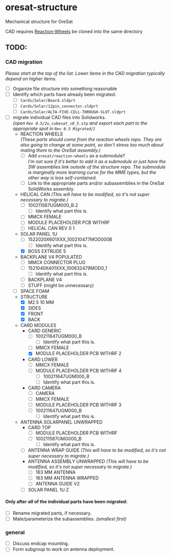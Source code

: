 # oresat-structure
Mechanical structure for OreSat

CAD requires <a href="https://github.com/oresat/reaction-wheels">Reaction-Wheels</a> be cloned into the same directory

## TODO:  
### CAD migration
_Please start at the top of the list. Lower items in the CAD migration typically depend on higher items._
- [ ] Organize file structure into something reasonable
- [ ] Identify which parts have already been migrated.
	- [ ] `Cards/Solar/Board.sldprt`
	- [ ] `Cards/Solar/12pin_connector.sldprt`
	- [ ] `Cards/Solar/ALTA-FIVE-CELL-THROUGH-SLOT.sldprt`
- [ ] migrate individual CAD files into Solidworks.  
_(open `Rev 0.5/2u_cubesat_v0_5.stp` and export each part to the appropriate spot in `Rev 0.5 Migrated/`)_
	- REACTION WHEELS  
	_(These parts should come from the reaction wheels repo. They are also going to change at some point, so don't stress too much about mating them to the OreSat assembly.)_
		- [ ] Add `oresat/reaction-wheels` as a submodule?  
		_I'm not sure if it's better to add it as a submodule or just have the SW assemblies link outside of the structure repo. The submodule is marginally more learning curve for the MME types, but the other way is less self-contained._
		- [ ] Link to the appropriate parts and/or subassemblies in the OreSat SolidWorks assembly.
	- HELICAL CAN _(This will have to be modified, so it's not super necessary to migrate.)_
		- [ ] 100211587UGM000_B.2
			- [ ] Identify what part this is.
		- [ ] MMCX FEMALE
		- [ ] MODULE PLACEHOLDER PCB WITHRF
		- [ ] HELICAL CAN REV 0 1
	- SOLAR PANEL 1U
		- [ ] 1522020X601XXX_100210477MOD000B
			- [ ] Identify what part this is.
		- [X] BOSS EXTRUDE 5
	- BACKPLANE V4 POPULATED
		- [ ] MMCX CONNECTOR PLUG
		- [ ] 1521040X401XXX_100632479MOD0_1
			- [ ] Identify what part this is.
		- [ ] BACKPLANE V4
		- [ ] STUFF (might be unnecessary)
	- [ ] SPACE FOAM
	- STRUCTURE
		- [X] M2.5 10 MM
		- [X] SIDES
		- [X] FRONT
		- [X] BACK
	- CARD MODULES
		-  CARD GENERIC
			- [ ] 100211647UGM000_B
				- [ ] Identify what part this is.
			- [ ] MMCX FEMALE
			- [X] MODULE PLACEHOLDER PCB WITHRF 2
		- CARD LOWER
			- [ ] MMCX FEMALE
			- [ ] MODULE PLACEHOLDER PCB WITHRF 4
		    	- [ ] 100211647UGM000_B
				- [ ] Identify what part this is.
		- CARD CAMERA
			- [ ] CAMERA
			- [ ] MMCX FEMALE
			- [ ] MODULE PLACEHOLDER PCB WITHRF 3
			- [ ] 100211647UGM000_B
				- [ ] Identify what part this is.
	- ANTENNA SOLARPANEL UNWRAPPED
		- CARD TOP
			- [ ] MODULE PLACEHOLDER PCB WITHRF
			- [ ] 100211587UMG000_B
				- [ ] Identify what part this is.
		- [ ] ANTENNA WRAP GUIDE _(This will have to be modified, so it's not super necessary to migrate.)_
		- ANTENNA ASSEMBLY UNWRAPPED _(This will have to be modified, so it's not super necessary to migrate.)_
			- [ ] 163 MM ANTENNA
			- [ ] 163 MM ANTENNA WRAPPED
			- [ ] ANTENNA GUIDE V2
		- [ ] SOLAR PANEL 1U Z
		
#### Only after _all_ of the individual parts have been migrated:
- [ ] Rename migrated parts, if necessary.
- [ ] Mate/parameterize the subassemblies. _(smallest first)_

### general
- [ ] Discuss endcap mounting.
- [ ] Form subgroup to work on antenna deployment.
